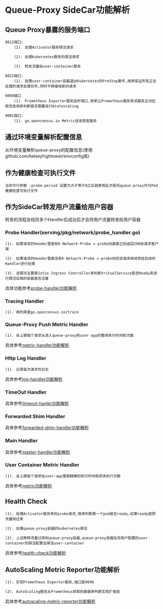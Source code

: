 # Queue-Proxy SideCar功能解析

## Queue Proxy暴露的服务端口

```
8012端口:
    (1). 处理Activator服务探活请求
    
    (2). 处理Kubernetes服务的探活请求
    
    (3). 转发流量给user-container服务
    
8022端口:
    (1). 处理user-container容器退出Kubernetes的PreStop事件,用来保证所有正在处理的请求处理完毕,同时不再接收新的请求
    
9090端口
    (1). Prometheus Exporter服务监听端口,用来让Prometheus服务来该服务主动拉取信息用来判断是否需要进行Atutoscaling
    
9091端口:
    (1). go.opencensus.io Metric信息获取服务
```

## 通过环境变量解析配置信息

从环境变量解析queue-proxy的配置信息(使用github.com/kelseyhightower/envconfig库)

## 作为健康检查可执行文件

```
当命令行参数 -probe-period 设置为大于等于0之后就表明此次是将queue-proxy作为Pod健康检查可执行文件
```

## 作为SideCar转发用户流量给用户容器

转发的流程会经历多个Handler后成功后才会将用户流量转发给用户容器

### Probe Handler(serving/pkg/network/probe_handler.go)

```
(1). 如果请求的Header里面有K-Network-Probe = probe则直接立刻返回200给请求客户端

(2). 如果请求的Header里面没有K-Network-Probe = probe则将该请求继续转给后续的Handler进行处理

(3). 该探活主要是Istio Ingress Controller来判断VritualService是否Ready来进行探活后端的容器是否活着
```

具体功能参考[probe-handler功能解析](./probe-handler功能解析.md)

### Tracing Handler

```
(1). 用的库是go.opencensus.io/trace
```

### Queue-Proxy Push Metric Handler

```
(1). 会上报每个请求从进入queue-proxy到user-app的整体执行时间和次数
```

具体参考[metric-handler功能解析](./metric-handler功能解析.md)

### Http Log Handler

```
(1). 记录每次请求的日志
```

具体参考[log-handler功能解析](./log-handler功能解析.md)

### TimeOut Handler

具体参考[timeout-hanler功能解析](./timeout-handler功能解析.md)

### Forwarded Shim Handler

具体参考[forwarded-shim-handler功能解析](./forwarded-shim-handler功能解析.md)

### Main Handler

具体参考[master-handler功能解析](./master-handler功能解析.md)

### User Container Metric Handler

```
(1). 会上报每个请求在user-app里面精确的执行时间和具体执行次数
```

具体参考[metric功能解析](metric-handler功能解析.md)

## Health Check

```
(1). 处理Activator服务来的probe请求,用来判断第一个pod是否ready,如果ready就把流量倒过来

(2). 处理queue-proxy容器的kubernetes探活

(3). 上述两种流量过来到queue-proxy容器,queue-proxy容器在将用户配置的user-container的探活配置去探活user-container
```

具体参考[health-check功能解析](./health-check功能解析.md)

## AutoScaling Metric Reporter功能解析

```
(1). 实现Prometheus Exporter服务,端口是9090

(2). AutoScaling服务从Prometheus获取到数据来判断实现扩缩容
```

具体参考[autoscaling-metric-reporter功能解析](./autoscaling-metric-reporter功能解析.md)
